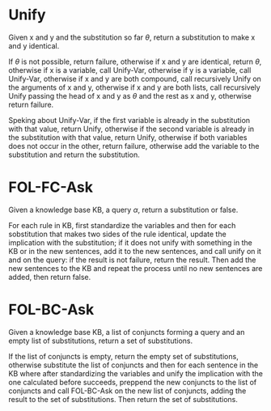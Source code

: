 # Unify

Given x and y and the substitution so far $\theta$, return a substitution to make x and y identical.

If $\theta$ is not possible, return failure, otherwise if x and y are identical, return $\theta$, otherwise if x is a variable, call Unify-Var, otherwise if y is a variable, call Unify-Var, otherwise if x and y are both compound, call recursively Unify on the arguments of x and y, otherwise if x and y are both lists, call recursively Unify passing the head of x and y as $\theta$ and the rest as x and y, otherwise return failure.

Speking about Unify-Var, if the first variable is already in the substitution with that value, return Unify, otherwise if the second variable is already in the substitution with that value, return Unify, otherwise if both variables does not occur in the other, return failure, otherwise add the variable to the substitution and return the substitution.

# FOL-FC-Ask

Given a knowledge base KB, a query $\alpha$, return a substitution or false.

For each rule in KB, first standardize the variables and then for each sobstitution that makes two sides of the rule identical, update the implication with the substitution; if it does not unify with something in the KB or in the new sentences, add it to the new sentences, and call unify on it and on the query: if the result is not failure, return the result. Then add the new sentences to the KB and repeat the process until no new sentences are added, then return false.

# FOL-BC-Ask

Given a knowledge base KB, a list of conjuncts forming a query and an empty list of substitutions, return a set of substitutions.

If the list of conjuncts is empty, return the empty set of substitutions, otherwise substitute the list of conjuncts and then for each sentence in the KB where after standardizing the variables and unify the implication with the one calculated before succeeds, preppend the new conjuncts to the list of conjuncts and call FOL-BC-Ask on the new list of conjuncts, adding the result to the set of substitutions. Then return the set of substitutions.

